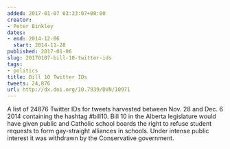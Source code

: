 ```yaml
---
added: 2017-01-07 03:33:07+00:00
creator:
- Peter Binkley
dates:
- end: 2014-12-06
  start: 2014-11-28
published: 2017-01-06
slug: 20170107-bill-10-twitter-ids
tags:
- politics
title: Bill 10 Twitter IDs
tweets: 24,876
url: http://dx.doi.org/10.7939/DVN/10971
---
```


A list of 24876 Twitter IDs for tweets harvested between Nov. 28 and Dec. 6 2014 containing the hashtag #bill10. Bill 10 in the Alberta legislature would have given public and Catholic school boards the right to refuse student requests to form gay-straight alliances in schools. Under intense public interest it was withdrawn by the Conservative government.
